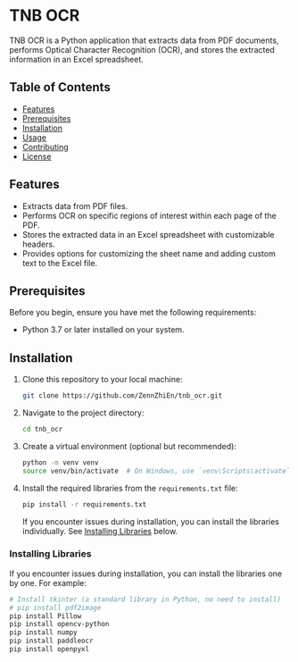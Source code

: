 # TNB OCR

TNB OCR is a Python application that extracts data from PDF documents, performs Optical Character Recognition (OCR), and stores the extracted information in an Excel spreadsheet.

## Table of Contents
- [Features](#features)
- [Prerequisites](#prerequisites)
- [Installation](#installation)
- [Usage](#usage)
- [Contributing](#contributing)
- [License](#license)

## Features

- Extracts data from PDF files.
- Performs OCR on specific regions of interest within each page of the PDF.
- Stores the extracted data in an Excel spreadsheet with customizable headers.
- Provides options for customizing the sheet name and adding custom text to the Excel file.

## Prerequisites

Before you begin, ensure you have met the following requirements:

- Python 3.7 or later installed on your system.

## Installation

1. Clone this repository to your local machine:

    ```bash
    git clone https://github.com/ZennZhiEn/tnb_ocr.git
    ```

2. Navigate to the project directory:

    ```bash
    cd tnb_ocr
    ```

3. Create a virtual environment (optional but recommended):

    ```bash
    python -m venv venv
    source venv/bin/activate  # On Windows, use `venv\Scripts\activate`
    ```

4. Install the required libraries from the `requirements.txt` file:

    ```bash
    pip install -r requirements.txt
    ```

   If you encounter issues during installation, you can install the libraries individually. See [Installing Libraries](#installing-libraries) below.

### Installing Libraries

If you encounter issues during installation, you can install the libraries one by one. For example:

```bash
# Install tkinter (a standard library in Python, no need to install)
# pip install pdf2image
pip install Pillow
pip install opencv-python
pip install numpy
pip install paddleocr
pip install openpyxl
